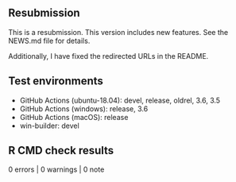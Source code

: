 ## Resubmission

This is a resubmission. This version includes new features. See the NEWS.md file for details.

Additionally, I have fixed the redirected URLs in the README.

## Test environments

* GitHub Actions (ubuntu-18.04): devel, release, oldrel, 3.6, 3.5
* GitHub Actions (windows): release, 3.6
* GitHub Actions (macOS): release
* win-builder: devel

## R CMD check results

0 errors | 0 warnings | 0 note